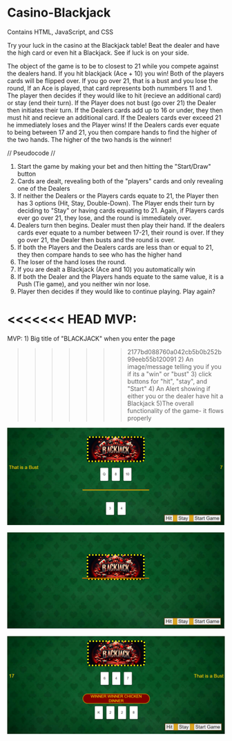 # Casino-Blackjack
Contains HTML, JavaScript, and CSS

Try your luck in the casino at the Blackjack table! Beat the dealer and have the high card or even hit a Blackjack. See if luck is on your side.

The object of the game is to be to closest to 21 while you compete against the dealers hand. If you hit blackjack (Ace + 10) you win! Both of the players cards will be flipped over. If you go over 21, that is a bust and you lose the round, If an Ace is played, that card represents both nummbers 11 and 1. The player then decides if they would like to hit (recieve an additional card) or stay (end their turn). If the Player does not bust (go over 21) the Dealer then initiates their turn. If the Dealers cards add up to 16 or under, they then must hit and recieve an additional card. If the Dealers cards ever exceed 21 he immediately loses and the Player wins! If the Dealers cards ever equate to being between 17 and 21, you then compare hands to find the higher of the two hands. The higher of the two hands is the winner!




// Pseudocode //

1. Start the game by making your bet and then hitting the "Start/Draw" button 
2. Cards are dealt, revealing both of the "players" cards and only revealing one of the Dealers
3. If neither the Dealers or the Players cards equate to 21, the Player then has 3 options (Hit, Stay, Double-Down). The Player ends their turn by deciding to "Stay" or having cards equating to 21. Again, if Players cards ever go over 21, they lose, and the round is immediately over.
4. Dealers turn then begins. Dealer must then play their hand. If the dealers cards ever equate to a number between 17-21, their round is over. If they go over 21, the Dealer then busts and the round is over.
5. If both the Players and the Dealers cards are less than or equal to 21, they then compare hands to see who has the higher hand
6. The loser of the hand loses the round.
7. If you are dealt a Blackjack (Ace and 10) you automatically win
8. If both the Dealer and the Players hands equate to the same value, it is a Push (Tie game), and you neither win nor lose.
9. Player then decides if they would like to continue playing. Play again?


<<<<<<< HEAD
MVP:
=======
MVP: 1) Big title of "BLACKJACK" when you enter the page
>>>>>>> 2177bd088760a042cb5b0b252b99eeb55b120091
     2) An image/message telling you if you if its a "win" or "bust"
     3) click buttons for "hit", "stay", and "Start"
     4) An Alert showing if either you or the dealer have hit a Blackjack
     5)The overall functionality of the game- it flows properly
    
![Alt text](Assets/BustfinalBJSH.png)
    
![Alt text](Assets/openingscreenBJSH.png)

![Alt text](<Assets/Screenshot 2023-12-08 111340.png>)
